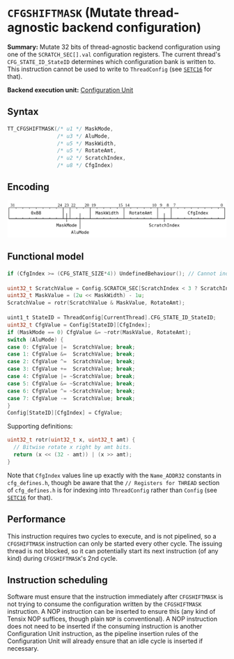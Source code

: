 # `CFGSHIFTMASK` (Mutate thread-agnostic backend configuration)

**Summary:** Mutate 32 bits of thread-agnostic backend configuration using one of the `SCRATCH_SEC[].val` configuration registers. The current thread's `CFG_STATE_ID_StateID` determines which configuration bank is written to. This instruction cannot be used to write to `ThreadConfig` (see [`SETC16`](SETC16.md) for that).

**Backend execution unit:** [Configuration Unit](ConfigurationUnit.md)

## Syntax

```c
TT_CFGSHIFTMASK(/* u1 */ MaskMode,
                /* u3 */ AluMode,
                /* u5 */ MaskWidth,
                /* u5 */ RotateAmt,
                /* u2 */ ScratchIndex,
                /* u8 */ CfgIndex)
```

## Encoding

![](../../../Diagrams/Out/Bits32_CFGSHIFTMASK.svg)

## Functional model

```c
if (CfgIndex >= (CFG_STATE_SIZE*4)) UndefinedBehaviour(); // Cannot index out of bounds.

uint32_t ScratchValue = Config.SCRATCH_SEC[ScratchIndex < 3 ? ScratchIndex : CurrentThread].val;
uint32_t MaskValue = (2u << MaskWidth) - 1u;
ScratchValue = rotr(ScratchValue & MaskValue, RotateAmt);

uint1_t StateID = ThreadConfig[CurrentThread].CFG_STATE_ID_StateID;
uint32_t CfgValue = Config[StateID][CfgIndex];
if (MaskMode == 0) CfgValue &= ~rotr(MaskValue, RotateAmt);
switch (AluMode) {
case 0: CfgValue |=  ScratchValue; break;
case 1: CfgValue &=  ScratchValue; break;
case 2: CfgValue ^=  ScratchValue; break;
case 3: CfgValue +=  ScratchValue; break;
case 4: CfgValue |= ~ScratchValue; break;
case 5: CfgValue &= ~ScratchValue; break;
case 6: CfgValue ^= ~ScratchValue; break;
case 7: CfgValue -=  ScratchValue; break;
}
Config[StateID][CfgIndex] = CfgValue;
```

Supporting definitions:
```c
uint32_t rotr(uint32_t x, uint32_t amt) {
  // Bitwise rotate x right by amt bits.
  return (x << (32 - amt)) | (x >> amt);
}
```

Note that `CfgIndex` values line up exactly with the `Name_ADDR32` constants in `cfg_defines.h`, though be aware that the `// Registers for THREAD` section of `cfg_defines.h` is for indexing into `ThreadConfig` rather than `Config` (see [`SETC16`](SETC16.md) for that).

## Performance

This instruction requires two cycles to execute, and is not pipelined, so a `CFGSHIFTMASK` instruction can only be started every other cycle. The issuing thread is not blocked, so it can potentially start its next instruction (of any kind) during `CFGSHIFTMASK`'s 2nd cycle.

## Instruction scheduling

Software must ensure that the instruction immediately after `CFGSHIFTMASK` is not trying to consume the configuration written by the `CFGSHIFTMASK` instruction. A NOP instruction can be inserted to ensure this (any kind of Tensix NOP suffices, though plain `NOP` is conventional). A NOP instruction does not need to be inserted if the consuming instruction is another Configuration Unit instruction, as the pipeline insertion rules of the Configuration Unit will already ensure that an idle cycle is inserted if necessary.
